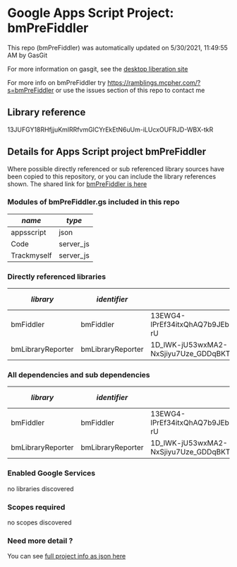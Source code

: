 # Google Apps Script Project: bmPreFiddler
This repo (bmPreFiddler) was automatically updated on 5/30/2021, 11:49:55 AM by GasGit

For more information on gasgit, see the [desktop liberation site](https://ramblings.mcpher.com/drive-sdk-and-github/migrategasgit/ "desktop liberation")

For more info on bmPreFiddler try https://ramblings.mcpher.com/?s=bmPreFiddler or use the issues section of this repo to contact me
## Library reference
13JUFGY18RHfjjuKmIRRfvmGlCYrEkEtN6uUm-iLUcxOUFRJD-WBX-tkR


## Details for Apps Script project bmPreFiddler
Where possible directly referenced or sub referenced library sources have been copied to this repository, or you can include the library references shown. 
The shared link for [bmPreFiddler is here](https://script.google.com/d/13JUFGY18RHfjjuKmIRRfvmGlCYrEkEtN6uUm-iLUcxOUFRJD-WBX-tkR/edit?usp=sharing "open in the GAS IDE")

### Modules of bmPreFiddler.gs included in this repo
*name*|*type*
--- | --- 
appsscript| json
Code| server_js
Trackmyself| server_js
### Directly referenced libraries
*library*|*identifier*|*key*|*version*|*dev mode*|*source*|
--- | --- | --- | --- | --- | --- 
bmFiddler| bmFiddler|13EWG4-lPrEf34itxQhAQ7b9JEbmCBfO8uE4Mhr99CHi3Pw65oxXtq-rU|14|no|[here](libraries/bmFiddler "library source")
bmLibraryReporter| bmLibraryReporter|1D_lWK-jU53wxMA2-NxSjiyu7Uze_GDDqBKTsQnCgPhyUmmSLv0bfTNPX|8|no|no
### All dependencies and sub dependencies
*library*|*identifier*|*key*|*version*|*dev mode*|*source*|
--- | --- | --- | --- | --- | --- 
bmFiddler| bmFiddler|13EWG4-lPrEf34itxQhAQ7b9JEbmCBfO8uE4Mhr99CHi3Pw65oxXtq-rU|14|no|[here](libraries/bmFiddler "library source")
bmLibraryReporter| bmLibraryReporter|1D_lWK-jU53wxMA2-NxSjiyu7Uze_GDDqBKTsQnCgPhyUmmSLv0bfTNPX|8|no|no
### Enabled Google Services
no libraries discovered
### Scopes required
no scopes discovered
### Need more detail ?
You can see [full project info as json here](info.json)
